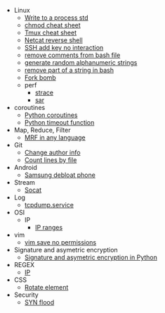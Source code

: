 - Linux
  - [Write to a process std](write_process_std.md)
  - [chmod cheat sheet](chmod_cheat_sheet.md)
  - [Tmux cheat sheet](tmux_cheat_sheet.md)
  - [Netcat reverse shell](nc_reverse_shell.md)
  - [SSH add key no interaction](ssh_add_key_no_interaction.md)
  - [remove comments from bash file](remove_comments_bash_file.md)
  - [generate random alphanumeric strings](generate_random_alphanumeric_strings.md)
  - [remove part of a string in bash](bash_string_remove_part.md)
  - [Fork bomb](fork_bomb.md)
  - perf
    - [strace](strace.md)
    - [sar](sar.md)
- coroutines
  - [Python coroutines](python_coroutines.md)
  - [Python timeout function](python_timeout_function.md)
- Map, Reduce, Filter
  - [MRF in any language](mrf_in_any_language.md)
- Git
  - [Change author info](git_change_author_info.md)
  - [Count lines by file](git_count_lines_by_file.md)
- Android
  - [Samsung debloat phone](samsung_debloat.md)
- Stream
  - [Socat](socat.md)
- Log
  - [tcpdump.service](log_tcpdump_service.md)
- OSI
  - IP
    - [IP ranges](ip_ranges.md)
- vim
  - [vim save no permissions](vim_save_no_permissions.md)
- Signature and asymetric encryption
  - [Signature and asymetric encryption in Python](signature_encryption_python.md)
- REGEX
  - [IP](ip_regex.md)
- CSS
  - [Rotate element](css_rotate.md)
- Security
  - [SYN flood](syn_flood.md)